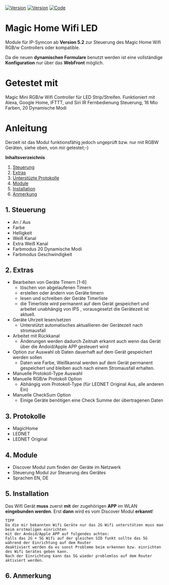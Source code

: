 [![Version](https://img.shields.io/badge/Symcon-PHPModul-red.svg)](#anleitung)
[![Version](https://img.shields.io/badge/Symcon-Version%20%3E=%205.2-green.svg)](#)
[![Code](https://img.shields.io/badge/Code-PHP-blue.svg)](#anleitung)

# Magic Home Wifi LED
 
Module für IP-Symcon ab **Version 5.2**  zur Steuerung des Magic Home Wifi RGB/w Controllers oder kompatible.

Da die neuen **dynamischen Formulare** benutzt werden ist eine vollständige **Konfiguration** nur über das **WebFront** möglich.


# Getestet mit

Magic Mini RGB/w Wifi Controller für LED Strip/Streifen. Funktioniert mit Alexa, Google Home, IFTTT, und Siri IR Fernbedienung Steuerung, 16 Mio Farben, 20 Dynamische Modi 


# Anleitung
Derzeit ist das Modul funktionsfähig jedoch ungeprüft bzw. nur mit RGBW Geräten, siehe oben, von mir getestet;-)


**Inhaltsverzeichnis**

1. [Steuerung](#1-steuerung)  
2. [Extras](#2-extras)
3. [Unterstüzte Protokolle](#3-protokolle)
4. [Module](#4-module)
5. [Installation](#5-installation)
6. [Anmerkung](#6-anmerkung)

## 1. Steuerung
- An / Aus
- Farbe
- Helligkeit
- Weiß Kanal
- Extra Weiß Kanal
- Farbmodus 20 Dynamische Modi
- Farbmodus Geschwindigkeit

## 2. Extras
- Bearbeiten von Geräte Timern [1-6]
    - löschen von abgelaufenen Timern
    - erstellen oder ändern von Geräte timern
    - lesen und schreiben der Geräte Timerliste
    - die Timerliste wird permanent auf dem Gerät gespeichert und arbeitet unabhängig von IPS , vorausgesetzt die Gerätezeit ist aktuell.
- Geräte Uhrzeit lesen/setzen
    - Unterstützt automatisches aktuallieren der Gerätezeit nach stromausfall
- Arbeitet mit Rückkanal
    - Änderungen werden dadurch Zeitnah erkannt auch wenn das Gerät über die Andoid/Apple APP gesteuert wird
- Option zur Auswahl ob Daten dauerhaft auf dem Gerät gespeichert werden sollen
    - Daten wie Farbe, Weißkannal werden auf dem Gerät permanent gespeichert und bleiben auch nach einem Stromausfall erhalten.
- Manuelle Protokoll-Type Auswahl
- Manuelle RGB/w Protokoll Option
    - Abhängig vom Protokoll-Type (für LEDNET Original Aus, alle anderen Ein)
- Manuelle CheckSum Option
    - Einige Geräte benötigen eine Check Summe der übertragenen Daten

## 3. Protokolle
- MagicHome
- LEDNET
- LEDNET Original


## 4. Module
- Discover Modul zum finden der Geräte im Netzwerk
- Steuerung Modul zur Steuerung des Gerätes
- Sprachen EN, DE


## 5. Installation

Das Wifi Gerät **muss** zuerst **mit** der zugehörigen **APP** im WLAN **eingebunden werden**. Erst **dann** wird es vom Discover Modul **erkannt**!
```
TIPP
Da die mir bekannten Wifi Geräte nur das 2G Wifi unterstützen muss man beim erstmaligen einrichten
mit der Andoid/Apple APP auf folgendes achten:
Falls das 2G + 5G Wifi auf der gleichen SID funkt sollte das 5G während der Einrichtung auf dem Router
deaktiviert werden da es sonst Probleme beim erkennen bzw. einrichten des Wifi Gerätes geben kann.
Nach der Einrichtung kann das 5G wieder problemlos auf dem Router aktiviert werden.
```  


## 6. Anmerkung




